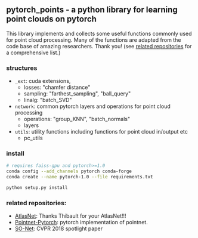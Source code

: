 ## pytorch_points - a python library for learning point clouds on pytorch

This library implements and collects some useful functions commonly used for point cloud processing.
Many of the functions are adapted from the code base of amazing researchers. Thank you! (see [related repositories](#related_repositories) for a comprehensive list.)

### structures

- `_ext`: cuda extensions, 
  - losses: "chamfer distance"
  - sampling: "farthest_sampling", "ball_query"
  - linalg: "batch_SVD"     
- `network`: common pytorch layers and operations for point cloud processing
  - operations: "group_KNN", "batch_normals"
  - layers
- `utils`: utility functions including functions for point cloud in/output etc
  - pc_utils

### install
```bash
# requires faiss-gpu and pytorch>=1.0
conda config --add_channels pytorch conda-forge
conda create --name pytorch-1.0 --file requirements.txt

python setup.py install
```

### related repositories:
- [AtlasNet](https://github.com/ThibaultGROUEIX/AtlasNet): Thanks Thibault for your AtlasNet!!! 
- [Pointnet-Pytorch](https://github.com/erikwijmans/Pointnet2_PyTorch): pytorch implementation of pointnet.
- [SO-Net](https://github.com/lijx10/SO-Net): CVPR 2018 spotlight paper
